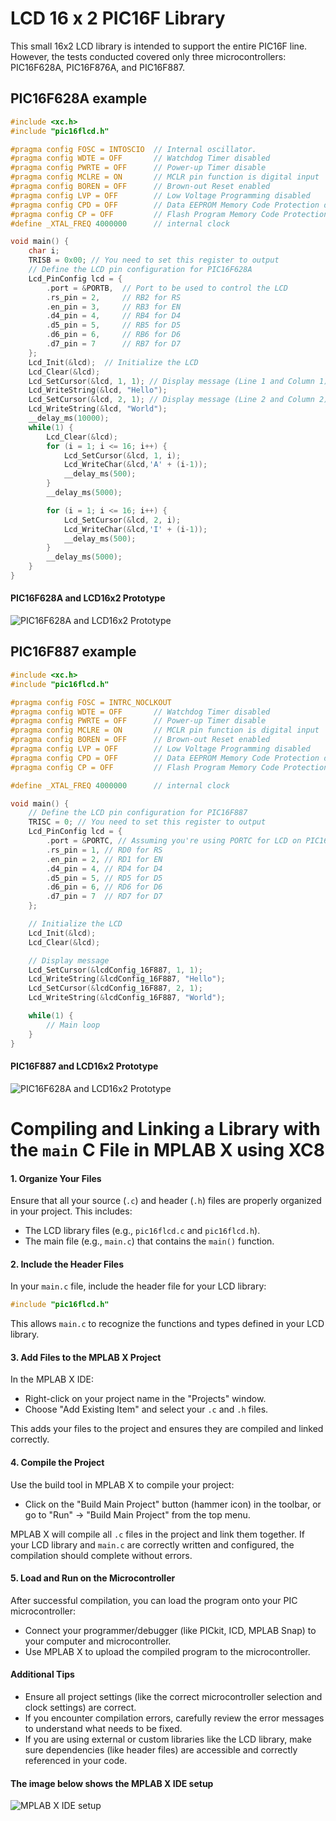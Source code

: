 # LCD 16 x 2 PIC16F Library

This small 16x2 LCD library is intended to support the entire PIC16F line. However, the tests conducted covered only three microcontrollers: PIC16F628A, PIC16F876A, and PIC16F887.


## PIC16F628A example

```cpp
#include <xc.h>
#include "pic16flcd.h"

#pragma config FOSC = INTOSCIO  // Internal oscillator.
#pragma config WDTE = OFF       // Watchdog Timer disabled 
#pragma config PWRTE = OFF      // Power-up Timer disable
#pragma config MCLRE = ON       // MCLR pin function is digital input
#pragma config BOREN = OFF      // Brown-out Reset enabled
#pragma config LVP = OFF        // Low Voltage Programming disabled
#pragma config CPD = OFF        // Data EEPROM Memory Code Protection disabled
#pragma config CP = OFF         // Flash Program Memory Code Protection disabled
#define _XTAL_FREQ 4000000      // internal clock

void main() {
    char i;
    TRISB = 0x00; // You need to set this register to output
    // Define the LCD pin configuration for PIC16F628A
    Lcd_PinConfig lcd = {
        .port = &PORTB,  // Port to be used to control the LCD 
        .rs_pin = 2,     // RB2 for RS
        .en_pin = 3,     // RB3 for EN
        .d4_pin = 4,     // RB4 for D4
        .d5_pin = 5,     // RB5 for D5
        .d6_pin = 6,     // RB6 for D6
        .d7_pin = 7      // RB7 for D7
    };
    Lcd_Init(&lcd);  // Initialize the LCD
    Lcd_Clear(&lcd); 
    Lcd_SetCursor(&lcd, 1, 1); // Display message (Line 1 and Column 1)
    Lcd_WriteString(&lcd, "Hello");
    Lcd_SetCursor(&lcd, 2, 1); // Display message (Line 2 and Column 2)
    Lcd_WriteString(&lcd, "World");
    __delay_ms(10000); 
    while(1) {
        Lcd_Clear(&lcd); 
        for (i = 1; i <= 16; i++) {
            Lcd_SetCursor(&lcd, 1, i); 
            Lcd_WriteChar(&lcd,'A' + (i-1));
            __delay_ms(500);
        }
        __delay_ms(5000); 

        for (i = 1; i <= 16; i++) {
            Lcd_SetCursor(&lcd, 2, i); 
            Lcd_WriteChar(&lcd,'I' + (i-1));
            __delay_ms(500);
        }  
        __delay_ms(5000);
    }
}
```


#### PIC16F628A and LCD16x2 Prototype

![PIC16F628A and LCD16x2 Prototype](../images/pic16F628A_LCD.jpg)


## PIC16F887 example

```cpp
#include <xc.h>
#include "pic16flcd.h"

#pragma config FOSC = INTRC_NOCLKOUT
#pragma config WDTE = OFF       // Watchdog Timer disabled 
#pragma config PWRTE = OFF      // Power-up Timer disable
#pragma config MCLRE = ON       // MCLR pin function is digital input
#pragma config BOREN = OFF      // Brown-out Reset enabled
#pragma config LVP = OFF        // Low Voltage Programming disabled
#pragma config CPD = OFF        // Data EEPROM Memory Code Protection disabled
#pragma config CP = OFF         // Flash Program Memory Code Protection disabled

#define _XTAL_FREQ 4000000      // internal clock

void main() {
    // Define the LCD pin configuration for PIC16F887
    TRISC = 0; // You need to set this register to output
    Lcd_PinConfig lcd = {
        .port = &PORTC, // Assuming you're using PORTC for LCD on PIC16F887
        .rs_pin = 1, // RD0 for RS
        .en_pin = 2, // RD1 for EN
        .d4_pin = 4, // RD4 for D4
        .d5_pin = 5, // RD5 for D5
        .d6_pin = 6, // RD6 for D6
        .d7_pin = 7  // RD7 for D7
    };

    // Initialize the LCD
    Lcd_Init(&lcd);
    Lcd_Clear(&lcd);

    // Display message
    Lcd_SetCursor(&lcdConfig_16F887, 1, 1);
    Lcd_WriteString(&lcdConfig_16F887, "Hello");
    Lcd_SetCursor(&lcdConfig_16F887, 2, 1);
    Lcd_WriteString(&lcdConfig_16F887, "World");

    while(1) {
        // Main loop
    }
}

```

#### PIC16F887 and LCD16x2 Prototype

![PIC16F628A and LCD16x2 Prototype](../images/pic16F877_LCD.jpg)



# Compiling and Linking a Library with the `main` C File in MPLAB X using XC8

#### 1. Organize Your Files

Ensure that all your source (`.c`) and header (`.h`) files are properly organized in your project. This includes:

- The LCD library files (e.g., `pic16flcd.c` and `pic16flcd.h`).
- The main file (e.g., `main.c`) that contains the `main()` function.

#### 2. Include the Header Files

In your `main.c` file, include the header file for your LCD library:

```c
#include "pic16flcd.h"
```

This allows `main.c` to recognize the functions and types defined in your LCD library.

#### 3. Add Files to the MPLAB X Project

In the MPLAB X IDE:

- Right-click on your project name in the "Projects" window.
- Choose "Add Existing Item" and select your `.c` and `.h` files.

This adds your files to the project and ensures they are compiled and linked correctly.

#### 4. Compile the Project

Use the build tool in MPLAB X to compile your project:

- Click on the "Build Main Project" button (hammer icon) in the toolbar, or go to "Run" → "Build Main Project" from the top menu.

MPLAB X will compile all `.c` files in the project and link them together. If your LCD library and `main.c` are correctly written and configured, the compilation should complete without errors.

#### 5. Load and Run on the Microcontroller

After successful compilation, you can load the program onto your PIC microcontroller:

- Connect your programmer/debugger (like PICkit, ICD, MPLAB Snap) to your computer and microcontroller.
- Use MPLAB X to upload the compiled program to the microcontroller.

#### Additional Tips

- Ensure all project settings (like the correct microcontroller selection and clock settings) are correct.
- If you encounter compilation errors, carefully review the error messages to understand what needs to be fixed.
- If you are using external or custom libraries like the LCD library, make sure dependencies (like header files) are accessible and correctly referenced in your code.


#### The image below shows the MPLAB X IDE setup


![MPLAB X IDE setup](./MPLABX_IDE_SETUP.png)





